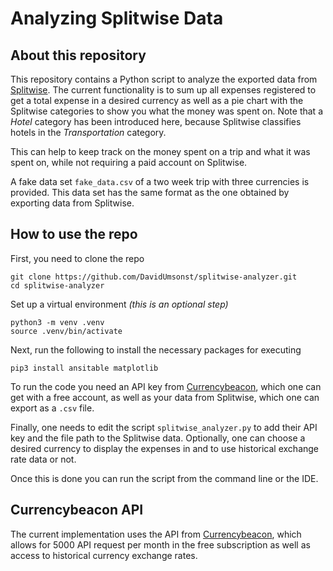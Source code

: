 # Analyzing Splitwise Data

## About this repository
This repository contains a Python script to analyze the exported data from [Splitwise](https://www.splitwise.com/). 
The current functionality is to sum up all expenses registered to get a total expense in a desired currency as well as a pie chart with the Splitwise categories to show you what the money was spent on.
Note that a _Hotel_ category has been introduced here, because Splitwise classifies hotels in the _Transportation_ category. 

This can help to keep track on the money spent on a trip and what it was spent on, while not requiring a paid account on Splitwise.

A fake data set ```fake_data.csv``` of a two week trip with three currencies is provided. This data set has the same format as the one obtained by exporting data from Splitwise.

## How to use the repo

First, you need to clone the repo
```
git clone https://github.com/DavidUmsonst/splitwise-analyzer.git
cd splitwise-analyzer
```
Set up a virtual environment _(this is an optional step)_
```
python3 -m venv .venv
source .venv/bin/activate
```
Next, run the following to install the necessary packages for executing
```
pip3 install ansitable matplotlib
```

To run the code you need an API key from [Currencybeacon](https://currencybeacon.com/), which one can get with a free account, as well as your data from Splitwise, which one can export as a `.csv` file.

Finally, one needs to edit the script `splitwise_analyzer.py` to add their API key and the file path to the Splitwise data. Optionally, one can choose a desired currency to display the expenses in and to use historical exchange rate data or not. 

Once this is done you can run the script from the command line or the IDE.

## Currencybeacon API
The current implementation uses the API from [Currencybeacon](https://currencybeacon.com/), which allows for 5000 API request per month in the free subscription as well as access to historical currency exchange rates.